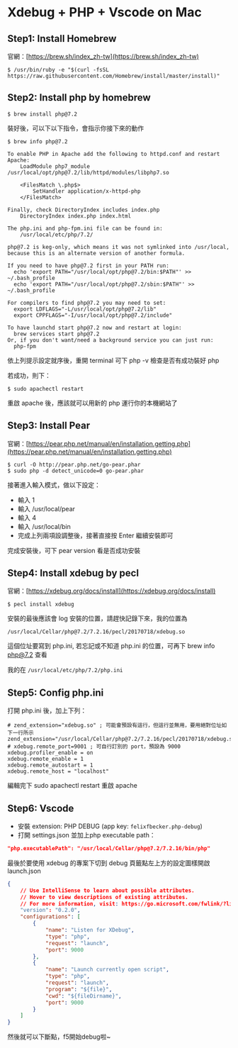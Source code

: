 # Xdebug + PHP + Vscode on Mac


<!--more-->

## **Step1: Install Homebrew**

官網：[https://brew.sh/index_zh-tw](https://brew.sh/index_zh-tw)

```
$ /usr/bin/ruby -e "$(curl -fsSL https://raw.githubusercontent.com/Homebrew/install/master/install)"
```

## **Step2: Install php by homebrew**

```
$ brew install php@7.2
```

裝好後，可以下以下指令，會指示你接下來的動作

```
$ brew info php@7.2
```

```
To enable PHP in Apache add the following to httpd.conf and restart Apache:
    LoadModule php7_module /usr/local/opt/php@7.2/lib/httpd/modules/libphp7.so

    <FilesMatch \.php$>
        SetHandler application/x-httpd-php
    </FilesMatch>

Finally, check DirectoryIndex includes index.php
    DirectoryIndex index.php index.html

The php.ini and php-fpm.ini file can be found in:
    /usr/local/etc/php/7.2/

php@7.2 is keg-only, which means it was not symlinked into /usr/local,
because this is an alternate version of another formula.

If you need to have php@7.2 first in your PATH run:
  echo 'export PATH="/usr/local/opt/php@7.2/bin:$PATH"' >> ~/.bash_profile
  echo 'export PATH="/usr/local/opt/php@7.2/sbin:$PATH"' >> ~/.bash_profile

For compilers to find php@7.2 you may need to set:
  export LDFLAGS="-L/usr/local/opt/php@7.2/lib"
  export CPPFLAGS="-I/usr/local/opt/php@7.2/include"

To have launchd start php@7.2 now and restart at login:
  brew services start php@7.2
Or, if you don't want/need a background service you can just run:
  php-fpm

```

依上列提示設定就序後，重開 terminal 可下 php -v 檢查是否有成功裝好 php

若成功，則下：

```
$ sudo apachectl restart
```

重啟 apache 後，應該就可以用新的 php 運行你的本機網站了

## **Step3: Install Pear**

官網：[https://pear.php.net/manual/en/installation.getting.php](https://pear.php.net/manual/en/installation.getting.php)

```
$ curl -O http://pear.php.net/go-pear.phar
$ sudo php -d detect_unicode=0 go-pear.phar
```

接著進入輸入模式，做以下設定：

- 輸入 1
- 輸入 /usr/local/pear
- 輸入 4
- 輸入 /usr/local/bin
- 完成上列兩項設調整後，接著直接按 Enter 繼續安裝即可

完成安裝後，可下 pear version 看是否成功安裝

## **Step4: Install xdebug by pecl**

官網：[https://xdebug.org/docs/install](https://xdebug.org/docs/install)

```
$ pecl install xdebug
```

安裝的最後應該會 log 安裝的位置，請趕快記錄下來，我的位置為

`/usr/local/Cellar/php@7.2/7.2.16/pecl/20170718/xdebug.so`

這個位址要寫到 php.ini, 若忘記或不知道 php.ini 的位置，可再下 brew info php@7.2 查看

我的在 `/usr/local/etc/php/7.2/php.ini`

## **Step5: Config php.ini**

打開 php.ini 後，加上下列：

```
# zend_extension="xdebug.so" ; 可能會預設有這行，但這行並無用，要用絕對位址如下一行所示
zend_extension="/usr/local/Cellar/php@7.2/7.2.16/pecl/20170718/xdebug.so"
# xdebug.remote_port=9001 ; 可自行訂別的 port，預設為 9000
xdebug.profiler_enable = on
xdebug.remote_enable = 1
xdebug.remote_autostart = 1
xdebug.remote_host = "localhost"
```

編輯完下 sudo apachectl restart 重啟 apache

## **Step6: Vscode**

- 安裝 extension: PHP DEBUG (app key: `felixfbecker.php-debug`)
- 打開 settings.json 並加上php executable path：

```json
"php.executablePath": "/usr/local/Cellar/php@7.2/7.2.16/bin/php"
```

最後於要使用 xdebug 的專案下切到 debug 頁籤點左上方的設定圖樣開啟 launch.json

```json
{
    // Use IntelliSense to learn about possible attributes.
    // Hover to view descriptions of existing attributes.
    // For more information, visit: https://go.microsoft.com/fwlink/?linkid=830387
    "version": "0.2.0",
    "configurations": [
        {
            "name": "Listen for XDebug",
            "type": "php",
            "request": "launch",
            "port": 9000
        },
        {
            "name": "Launch currently open script",
            "type": "php",
            "request": "launch",
            "program": "${file}",
            "cwd": "${fileDirname}",
            "port": 9000
        }
    ]
}
```

然後就可以下斷點，f5開始debug啦~

